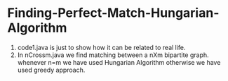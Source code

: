 # Finding-Perfect-Match-Hungarian-Algorithm

1. code1.java is just to show how it can be related to real life.
2. In nCrossm.java we find matching between a nXm bipartite graph.
whenever n=m we have used Hungarian Algorithm otherwise we have used greedy approach.
